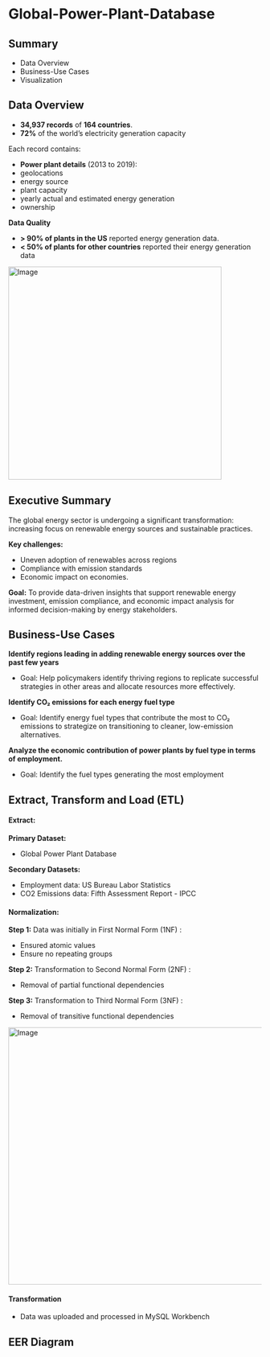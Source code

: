 # Global-Power-Plant-Database
## Summary
- Data Overview
- Business-Use Cases
- Visualization

## Data Overview
- **34,937 records** of **164 countries**.
-   **72%** of the world’s electricity generation capacity

Each record contains:
- **Power plant details** (2013 to 2019):
-   geolocations
-   energy source
-   plant capacity
-   yearly actual and estimated energy generation
-   ownership

**Data Quality**
- **> 90% of plants in the US** reported energy generation data.
- **< 50% of plants for other countries** reported their energy generation data

<img width="424" alt="Image" src="https://github.com/user-attachments/assets/a4fc80df-8c24-4343-aeac-f762efca8d6a" />

## Executive Summary
The global energy sector is undergoing a significant transformation: increasing focus on renewable energy sources and sustainable practices. 

**Key challenges:**
- Uneven adoption of renewables across regions
- Compliance with emission standards
- Economic impact on economies.

**Goal:** To provide data-driven insights that support renewable energy investment, emission compliance, and economic impact analysis for informed decision-making by energy stakeholders.

## Business-Use Cases
**Identify regions leading in adding renewable energy sources over the past few years**
- Goal: Help policymakers identify thriving regions to replicate successful strategies in other areas and allocate resources more effectively.

**Identify CO₂ emissions for each energy fuel type**
- Goal: Identify energy fuel types that contribute the most to CO₂ emissions to strategize on transitioning to cleaner, low-emission alternatives.

**Analyze the economic contribution of power plants by fuel type in terms of employment.**
- Goal: Identify the fuel types generating the most employment


## Extract, Transform and Load (ETL)
#### Extract:

**Primary Dataset:**
- Global Power Plant Database

**Secondary Datasets:**
- Employment data: US Bureau Labor Statistics
- CO2 Emissions data: Fifth Assessment Report - IPCC

#### Normalization:

**Step 1:** Data was initially in First Normal Form (1NF) :
- Ensured atomic values
- Ensure no repeating groups

**Step 2:** Transformation to Second Normal Form (2NF) :
- Removal of partial functional dependencies
  
**Step 3:** Transformation to Third Normal Form (3NF) :
- Removal of transitive functional dependencies

<img width="512" alt="Image" src="https://github.com/user-attachments/assets/d6c72d97-03a9-4340-9c02-7f95cf18cf7c" />

#### Transformation
- Data was uploaded and processed in MySQL Workbench

## EER Diagram


